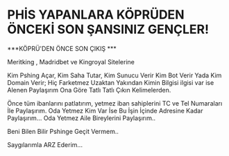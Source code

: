 # PHİS YAPANLARA KÖPRÜDEN ÖNCEKİ SON ŞANSINIZ GENÇLER!
***KÖPRÜ'DEN ÖNCE SON ÇIKIŞ ***

 Meritking , Madridbet ve Kingroyal Sitelerine 

Kim Pshing Açar, Kim Saha Tutar, Kim Sunucu Verir Kim Bot Verir Yada Kim Domain Verir;
Hiç Farketmez Uzaktan Yakından Kimin Bilgisi ilgisi var ise Alenen Paylaşırım Ona Göre Tatlı Tatlı Çıkın Kelimelerden.

Önce tüm ibanlarını patlatırım, yetmez iban sahiplerini TC ve Tel Numaraları İle Paylaşırım.
Oda Yetmez Kim Var İse Bu İşin İçinde Adresine Kadar Paylaşırım... Oda Yetmez Aile Bireylerini Paylaşırım..

Beni Bilen Bilir Pshinge Geçit Vermem..


Saygılarımla ARZ Ederim...
